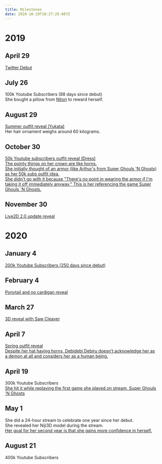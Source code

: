 ```yaml
---
title: Milestones
date: 2020-10-29T18:27:29.607Z
---
```

# 2019

## April 29

[Twitter Debut](https://twitter.com/lulu_suzuhara/status/1122759425360445442)

## July 26

100k Youtube Subscribers (88 days since debut)\
She bought a pillow from [Nitori](https://www.nitori-net.jp/ec/) to reward herself.

## August 29

[Summer outfit reveal (Yukata)](https://twitter.com/sainexxx/status/1172832813181046786)\
Her hair ornament weighs around 60 kilograms.

## October 30

[50k Youtube subscribers outfit reveal (Dress)](https://twitter.com/sainexxx/status/1199285265619025922)[\
The pointy things on her crown are like horns.](https://www.youtube.com/watch?v=UC4Iuvwe9uo&feature=youtu.be&t=368)
[\
She initially thought of an armor (like Arthur's from Super Ghouls 'N Ghosts) as her 50k subs outfit idea.\
She didn't go with it because "There's no point in wearing the armor if I'm taking it off immediately anyway." This is her referencing the game Super Ghouls `N Ghosts.](https://www.youtube.com/watch?v=Y41t4bIxM-Q&feature=youtu.be&t=938)

## November 30

[Live2D 2.0 update reveal](https://www.youtube.com/watch?v=LbIgacplZzI)

# 2020

## January 4

[200k Youtube Subscribers (250 days since debut)](https://twitter.com/lulu_suzuhara/status/1214099620424343552)

## February 4

[Ponytail and no cardigan reveal](https://www.youtube.com/watch?v=qm-W0Nvp4rg)

## March 27

[3D reveal with Saw Cleaver](https://www.youtube.com/watch?v=29nfCCThT2k)

## April 7

[Spring outfit reveal](https://twitter.com/sainexxx/status/1254732262051966978)[\
Despite her hat having horns, Debidebi Debiru doesn't acknowledge her as a demon at all and considers her as a human being.](https://youtu.be/zclbjVsGNTk?t=3281)

## April 19

300k Youtube Subscribers[\
She hit it while replaying the first game she played on stream, Super Ghouls 'N Ghosts](https://youtu.be/wkluMTiwDkw?t=7367)

## May 1

She did a 24-hour stream to celebrate one year since her debut. \
She revealed her Niji3D model during the stream.[\
Her goal for her second year is that she gains more confidence in herself.](https://youtu.be/xAB-WwYxBbo?t=7150)

## August 21

400k Youtube Subscribers